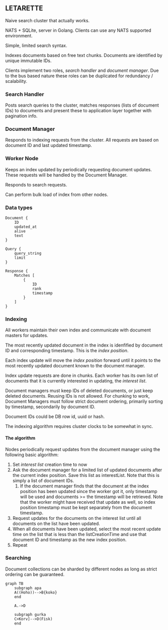 ## LETARETTE

Naive search cluster that actually works.

NATS + SQLite, server in Golang.
Clients can use any NATS supported environment.

Simple, limited search syntax.

Indexes documents based on free text chunks.
Documents are identified by unique immutable IDs.

Clients implement two roles, _search handler_ and
_document manager_. Due to the bus based nature
these roles can be duplicated for redundancy /
scalability.

### Search Handler

Posts search queries to the cluster, matches responses
(lists of document IDs) to documents and present these
to application layer together with pagination info.

### Document Manager

Responds to indexing requests from the cluster.
All requests are based on document ID and last
updated timestamp.

### Worker Node

Keeps an index updated by periodically requesting document
updates. These requests will be handled by the Document Manager.

Responds to search requests.

Can perform bulk load of index from other nodes.

### Data types

```
Document {
	ID
	updated_at
	alive
	text
}
```

```
Query {
	query_string
	limit
}
```

```
Response {
	Matches [
		{
			ID
			rank
			timestamp
		}
	]
}
```

### Indexing

All workers maintain their own index and communicate with document masters
for updates.

The most recently updated document in the index is idenfified by document ID
and corresponding timestamp. This is the _index position_.

Each index update will move the _index position_ forward until it points to the
most recently updated document known to the document manager.

Index update requests are done in chunks. Each worker has its own list of documents
that it is currently interested in updating, the _interest list_.

Document managers must keep IDs of deleted documents, or just keep deleted documents.
Reusing IDs is not allowed. For chunking to work, Document Managers must follow strict
document ordering, primarily sorting by timestamp, secondarily by document ID.

Document IDs could be DB row id, uuid or hash.

The indexing algorithm requires cluster clocks to be somewhat in sync.

#### The algorithm

Nodes periodically request updates from the document manager using the following basic algorithm:

1. Set _interest list_ creation time to now
2. Ask the document manager for a limited list of updated documents after the current index position. Save this list as interestList. Note that this is simply a list of document IDs.
	1. If the document manager finds that the document at the index position has been updated since the worker got it, only timestamp will be used and documents >= the timestamp will be retrieved. Note that the worker might have received that update as well, so index position timestamp must be kept separately from the document timestamp.
3. Request updates for the documents on the interest list until all documents
	on the list have been updated.
4. When all documents have been updated, select the most recent update time on the list
	that is less than the listCreationTime and use that document ID and timestamp as the new index position.
5. Repeat

### Searching

Document collections can be sharded by different nodes as long as
strict ordering can be guaranteed.

```mermaid
graph TB
	subgraph apa
	A((Hoho))-->B{koko}
	end

	A.->D

	subgraph gurka
	C>Korv]-->D(Fisk)
	end
```
